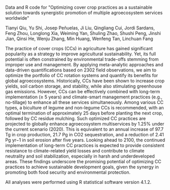 Data and R code for "Optimizing cover crop practices as a sustainable solution towards synergistic promotion of multiple agroecosystem services worldwide"

Tianyi Qiu, Yu Shi, Josep Peñuelas, Ji Liu, Qingliang Cui, Jordi Sardans, Feng Zhou, Longlong Xia, Weiming Yan, Shuling Zhao, Shushi Peng, Jinshi Jian, Qinsi He, Wenju Zhang, Min Huang, Wenfeng Tan, Linchuan Fang

The practice of cover crops (CCs) in agriculture has gained significant popularity as a strategy to improve agricultural sustainability. Yet, its full potential is often constrained by environmental trade-offs stemming from improper use and management. By applying meta-analytic approaches and data-driven quantifications based on 2302 field observations, we aim to optimize the portfolio of CC rotation systems and quantify its benefits for global agroecosystems. Historically, CCs have been shown to increase crop yields, soil carbon storage, and stability, while also stimulating greenhouse gas emissions. However, CCs can be effectively combined with long-term implementation (≥ 5 years) and climate-smart management practices (e.g., no-tillage) to enhance all these services simultaneously. Among various CC types, a biculture of legume and non-legume CCs is recommended, with an optimal termination of approximately 25 days before planting the next crop, followed by CC residue mulching. Such optimized CC practices are projected to globally enhance agroecosystem multiservices by 1.25% under the current scenario (2020). This is equivalent to an annual increase of 97.7 Tg in crop production, 21.7 Pg in CO2 sequestration, and a reduction of 2.41 Pg yr−1 in soil erosion after five years. Looking ahead to 2100, the continued implementation of long-term CC practices is expected to provide consistent resistance to climate-related yield losses and contribute to climate neutrality and soil stabilization, especially in harsh and underdeveloped areas. These findings underscore the promising potential of optimizing CC practices to achieve sustainable development goals, given the synergy in promoting both food security and environmental protection.

All analyses were performed using R statistical software version 4.1.2.
